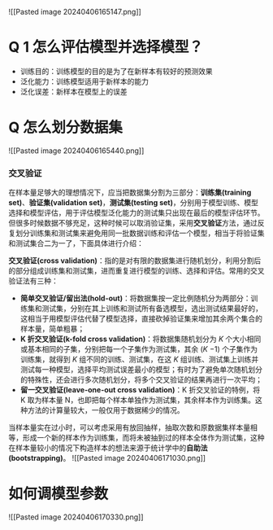 ![[Pasted image 20240406165147.png]]

# Q 1 怎么评估模型并选择模型？
- 训练目的：训练模型的目的是为了在新样本有较好的预测效果
- 泛化能力：训练模型适用于新样本的能力
- 泛化误差：新样本在模型上的误差
# Q 怎么划分数据集
![[Pasted image 20240406165440.png]]

### **交叉验证**

在样本量足够大的理想情况下，应当把数据集分割为三部分：**训练集(training set)**、**验证集(validation set)**，**测试集(testing set)**，分别用于模型训练、模型选择和模型评估，用于评估模型泛化能力的测试集只出现在最后的模型评估环节。但很多时候数据不够充足，这种时候可以取消验证集，采用**交叉验证**方法，通过反复划分训练集和测试集来避免用同一批数据训练和评估一个模型，相当于将验证集和测试集合二为一了，下面具体进行介绍：

**交叉验证(cross validation)**：指的是对有限的数据集进行随机划分，利用分割后的部分组成训练集和测试集，进而重复进行模型的训练、选择和评估。常用的交叉验证法有三种：

- **简单交叉验证/留出法(hold-out)**：将数据集按一定比例随机分为两部分：训练集和测试集，分别在其上训练和测试所有备选模型，选出测试结果最好的，这相当于用模型评估代替了模型选择，直接砍掉验证集来增加其余两个集合的样本量，简单粗暴；
- **K 折交叉验证(k-fold cross validation)**：将数据集随机划分为 $K$ 个大小相同或基本相同的子集，分别把每一个子集作为测试集，其余 ($K$ −1) 个子集作为训练集，就得到 $K$ 组不同的训练、测试集，在这 $K$ 组训练、测试集上训练并测试每一种模型，选择平均测试误差最小的模型；有时为了避免单次随机划分的特殊性，还会进行多次随机划分，将多个交叉验证的结果再进行一次平均；
- **留一交叉验证(leave-one-out cross validation)**：K 折交叉验证的特例，将 K 取为样本量 N，也即把每个样本单独作为测试集，其余样本作为训练集。这种方法的计算量较大，一般仅用于数据稀少的情况。

当样本量实在过小时，可以考虑采用有放回抽样，抽取次数和原数据集样本量相等，形成一个新的样本作为训练集，而将未被抽到过的样本全体作为测试集，这种在样本量较小的情况下构造样本的想法来源于统计学中的**自助法(bootstrapping)**。
![[Pasted image 20240406171030.png]]
# 如何调模型参数
![[Pasted image 20240406170330.png]]
